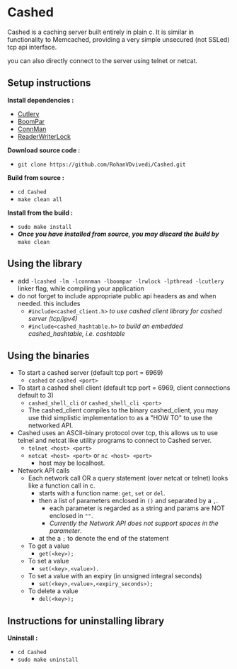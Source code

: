 # Cashed

Cashed is a caching server built entirely in plain c.
It is similar in functionality to Memcached, providing a very simple unsecured (not SSLed) tcp api interface.

you can also directly connect to the server using telnet or netcat.

## Setup instructions
**Install dependencies :**
 * [Cutlery](https://github.com/RohanVDvivedi/Cutlery)
 * [BoomPar](https://github.com/RohanVDvivedi/BoomPar)
 * [ConnMan](https://github.com/RohanVDvivedi/ConnMan)
 * [ReaderWriterLock](https://github.com/RohanVDvivedi/ReaderWriterLock)

**Download source code :**
 * `git clone https://github.com/RohanVDvivedi/Cashed.git`

**Build from source :**
 * `cd Cashed`
 * `make clean all`

**Install from the build :**
 * `sudo make install`
 * ***Once you have installed from source, you may discard the build by*** `make clean`

## Using the library
 * add `-lcashed -lm -lconnman -lboompar -lrwlock -lpthread -lcutlery` linker flag, while compiling your application
 * do not forget to include appropriate public api headers as and when needed. this includes
   * `#include<cashed_client.h>`     *to use cashed client library for cashed server (tcp/ipv4)*
   * `#include<cashed_hashtable.h>`  *to build an embedded cashed_hashtable, i.e. cashtable*

## Using the binaries
 * To start a cashed server (default tcp port = 6969)
   * `cashed` or `cashed <port>`
 * To start a cashed shell client (default tcp port = 6969, client connections default to 3)
   * `cashed_shell_cli` or `cashed_shell_cli <port>`
   * The cashed_client compiles to the binary cashed_client, you may use thid simplistic implementation to as a "HOW TO" to use the networked API.
 * Cashed uses an ASCII-binary protocol over tcp, this allows us to use telnel and netcat like utility programs to connect to Cashed server.
   * `telnet <host> <port>`
   * `netcat <host> <port>` or `nc <host> <port>`
   	 * host may be localhost.
 * Network API calls
   * Each network call OR a query statement (over netcat or telnet) looks like a function call in c.
     * starts with a function name: `get`, `set` or `del`.
     * then a list of parameters enclosed in `()` and separated by a `,`.
       * each parameter is regarded as a string and params are NOT enclosed in `""`.
       * *Currently the Network API does not support spaces in the parameter*.
     * at the a `;` to denote the end of the statement
   * To get a value
     * `get(<key>);`
   * To set a value
     * `set(<key>,<value>).`
   * To set a value with an expiry (in unsigned integral seconds)
     * `set(<key>,<value>,<expiry_seconds>);`
   * To delete a value
     * `del(<key>);`

## Instructions for uninstalling library

**Uninstall :**
 * `cd Cashed`
 * `sudo make uninstall`
